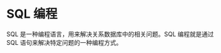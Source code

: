 <!--
 * @Github       : https://github.com/superzhc/BigData-A-Question
 * @Author       : SUPERZHC
 * @CreateDate   : 2020-12-15 16:33:09
 * @LastEditTime : 2020-12-16 01:28:56
 * @Copyright 2020 SUPERZHC
-->
# SQL 编程

SQL 是一种编程语言，用来解决关系数据库中的相关问题。SQL 编程就是通过 SQL 语句来解决特定问题的一种编程方式。

